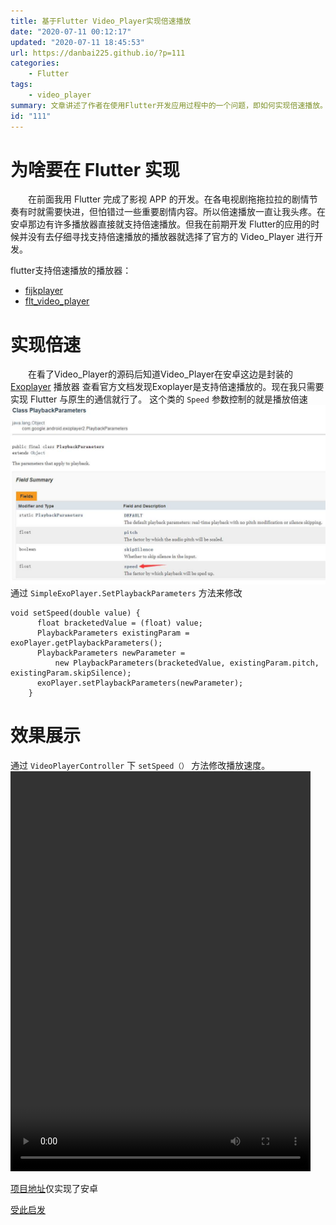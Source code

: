 ```yaml
---
title: 基于Flutter Video_Player实现倍速播放
date: "2020-07-11 00:12:17"
updated: "2020-07-11 18:45:53"
url: https://danbai225.github.io/?p=111
categories:
    - Flutter
tags:
    - video_player
summary: 文章讲述了作者在使用Flutter开发应用过程中的一个问题，即如何实现倍速播放。作者首先介绍了Flutter支持倍速播放的两种播放器，并选择了官方的Video_Player进行开发。接着，作者通过查看Video_Player的源码发现其封装了Exoplayer播放器，并且Exoplayer支持倍速播放。因此，作者通过Flutter与原生的通信，调用Exoplayer的方法来实现倍速播放。最后，作者展示了实现效果，并给出了相关项目的地址。
id: "111"
---
```


# 为啥要在 Flutter 实现
&emsp;&emsp;在前面我用 Flutter 完成了影视 APP 的开发。在各电视剧拖拖拉拉的剧情节奏有时就需要快进，但怕错过一些重要剧情内容。所以倍速播放一直让我头疼。在安卓那边有许多播放器直接就支持倍速播放。但我在前期开发 Flutter的应用的时候并没有去仔细寻找支持倍速播放的播放器就选择了官方的 Video_Player 进行开发。

flutter支持倍速播放的播放器：
- [fijkplayer](https://fijkplayer.befovy.com/)
- [flt_video_player](https://github.com/RandyWei/flt_video_player/blob/master/README_CN.md)

# 实现倍速

&emsp;&emsp;在看了Video_Player的源码后知道Video_Player在安卓这边是封装的 [Exoplayer](https://exoplayer.dev/) 播放器 查看官方文档发现Exoplayer是支持倍速播放的。现在我只需要实现 Flutter 与原生的通信就行了。
这个类的 `Speed` 参数控制的就是播放倍速
![image.png](../res/img/111-1.jpeg)
通过 `SimpleExoPlayer.SetPlaybackParameters` 方法来修改
```
void setSpeed(double value) {
      float bracketedValue = (float) value;
      PlaybackParameters existingParam = exoPlayer.getPlaybackParameters();
      PlaybackParameters newParameter =
          new PlaybackParameters(bracketedValue, existingParam.pitch, existingParam.skipSilence);
      exoPlayer.setPlaybackParameters(newParameter);
    }
```
# 效果展示

通过 `VideoPlayerController` 下 `setSpeed（）` 方法修改播放速度。
<video src="https://danbai.oss-cn-chengdu.aliyuncs.com/bk/Record_2020-07-11-18-26-55_f802aed858f448d1131af0_1594463673230.mp4" controls="controls" width="480" height="640">
Your browser does not support the video tag.
</video>

[项目地址](https://github.com/danbai225/plugins/tree/master/packages/video_player)仅实现了安卓

[受此启发](https://github.com/flutter/plugins/pull/1400)
